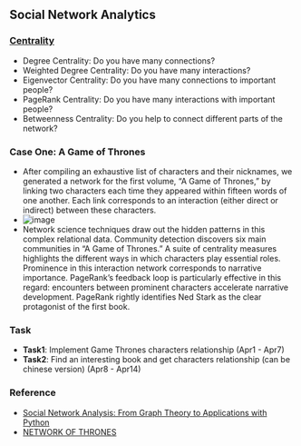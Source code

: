 ## Social Network Analytics

### [Centrality](https://networkofthrones.wordpress.com/a-primer-on-network-analysis/)
* Degree Centrality: Do you have many connections?
* Weighted Degree Centrality: Do you have many interactions?
* Eigenvector Centrality: Do you have many connections to important people?
* PageRank Centrality: Do you have many interactions with important people?
* Betweenness Centrality: Do you help to connect different parts of the network?

### Case One: A Game of Thrones
* After compiling an exhaustive list of characters and their nicknames, we generated a network for the first volume, “A Game of Thrones,” by linking two characters each time they appeared within fifteen words of one another. Each link corresponds to an interaction (either direct or indirect) between these characters.
* ![image](https://user-images.githubusercontent.com/16402963/160734201-2c5da042-1662-4f3a-b105-8a68da96f981.png)
* Network science techniques draw out the hidden patterns in this complex relational data. Community detection discovers six main communities in “A Game of Thrones.” A suite of centrality measures highlights the different ways in which characters play essential roles. Prominence in this interaction network corresponds to narrative importance. PageRank’s feedback loop is particularly effective in this regard: encounters between prominent characters accelerate narrative development. PageRank rightly identifies Ned Stark as the clear protagonist of the first book.

### Task
* **Task1**: Implement Game Thrones characters relationship (Apr1 - Apr7)
* **Task2**: Find an interesting book and get characters relationship (can be chinese version) (Apr8 - Apr14)

### Reference
* [Social Network Analysis: From Graph Theory to Applications with Python](https://towardsdatascience.com/social-network-analysis-from-theory-to-applications-with-python-d12e9a34c2c7)
* [NETWORK OF THRONES](https://networkofthrones.wordpress.com/)
